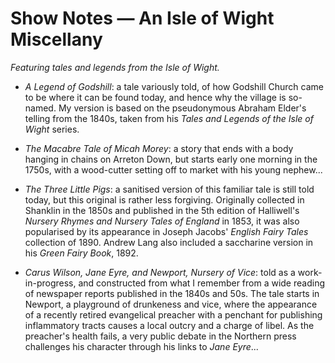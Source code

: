 # Show Notes — An Isle of Wight Miscellany

*Featuring tales and legends from the Isle of Wight.*

- *A Legend of Godshill*: a tale variously told, of how Godshill Church came to be where it can be found today, and hence why the village is so-named. My version is based on the pseudonymous Abraham Elder's telling from the 1840s, taken from his *Tales and Legends of the Isle of Wight* series.

- *The Macabre Tale of Micah Morey*: a story that ends with a body hanging in chains on Arreton Down, but starts early one morning in the 1750s, with a wood-cutter setting off to market with his young nephew...

- *The Three Little Pigs*: a sanitised version of this familiar tale is still told today, but this original is rather less forgiving. Originally collected in Shanklin in the 1850s and published in the 5th edition of Halliwell's *Nursery Rhymes and Nursery Tales of England* in 1853, it was also popularised by its appearance in Joseph Jacobs' *English Fairy Tales* collection of 1890. Andrew Lang also included a saccharine version in his *Green Fairy Book*, 1892.

- *Carus Wilson, Jane Eyre, and Newport, Nursery of Vice*: told as a work-in-progress, and constructed from what I remember from a wide reading of newspaper reports published in the 1840s and 50s. The tale starts in Newport, a playground of drunkeness and vice, where the appearance of a recently retired evangelical preacher with a penchant for publishing inflammatory tracts causes a local outcry and a charge of libel. As the preacher's health fails, a very public debate in the Northern press challenges his character through his links to *Jane Eyre*...
